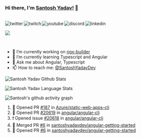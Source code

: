 ### Hi there, I'm [Santosh Yadav!](https://santoshyadav.dev) 👋

<br/>
<a href="https://twitter.com/SantoshYadavDev">
   <img align="left" alt="twitter" src="https://img.shields.io/badge/Twitter-1DA1F2?style=for-the-badge&logo=twitter&logoColor=white" />
</a>&nbsp;&nbsp;

<a href="https://www.twitch.tv/santoshyadavdev">
   <img align="left" alt="twitch" src="https://img.shields.io/badge/Twitch-9146FF?style=for-the-badge&logo=twitch&logoColor=white" />
</a>&nbsp;&nbsp;

<a href="https://www.youtube.com/c/TechTalksWithSantosh">
   <img align="left" alt="youtube" src="https://img.shields.io/badge/YouTube-FF0000?style=for-the-badge&logo=youtube&logoColor=white" />
</a>&nbsp;&nbsp;

<a href="https://discord.gg/m6cNkVfXrQ">
   <img align="left" alt="discord" src="https://img.shields.io/badge/Discord-7289DA?style=for-the-badge&logo=discord&logoColor=white" />
</a>&nbsp;&nbsp;

<a href="https://www.linkedin.com/in/santoshyadavdev/">
   <img align="left" alt="linkedin" src="https://img.shields.io/badge/LinkedIn-0077B5?style=for-the-badge&logo=linkedin&logoColor=white" />
</a>&nbsp;&nbsp;

![](https://visitor-badge.glitch.me/badge?page_id=santoshyadavdev)

<br />

- 🔭 I’m currently working on [ngx-builder](https://github.com/ngx-builders)
- 🌱 I’m currently learning Typescript and Angular
- 💬 Ask me about Angular, Typescript
- 📫 How to reach me: [@SantoshYadavDev](https://twitter.com/SantoshYadavDev)

![Santosh Yadav Github Stats](https://github-readme-stats.anuraghazra1.vercel.app/api?username=SantoshYadavDev&show_icons=true&include_all_commits=true&theme=radical)

![Santosh Yadav Language Stats](https://github-readme-stats.anuraghazra1.vercel.app/api/top-langs/?username=SantoshYadavDev&layout=compact&theme=radical)

![Santosh's github activity graph](https://activity-graph.herokuapp.com/graph?username=SantoshYadavDev&theme=dracula)

<!--START_SECTION:activity-->
1. 💪 Opened PR [#187](https://github.com/Azure/static-web-apps-cli/pull/187) in [Azure/static-web-apps-cli](https://github.com/Azure/static-web-apps-cli)
2. 💪 Opened PR [#20619](https://github.com/angular/angular-cli/pull/20619) in [angular/angular-cli](https://github.com/angular/angular-cli)
3. ❗️ Opened issue [#20618](https://github.com/angular/angular-cli/issues/20618) in [angular/angular-cli](https://github.com/angular/angular-cli)
4. 🎉 Merged PR [#6](https://github.com/santoshyadavdev/angular-getting-started/pull/6) in [santoshyadavdev/angular-getting-started](https://github.com/santoshyadavdev/angular-getting-started)
5. 💪 Opened PR [#6](https://github.com/santoshyadavdev/angular-getting-started/pull/6) in [santoshyadavdev/angular-getting-started](https://github.com/santoshyadavdev/angular-getting-started)
<!--END_SECTION:activity-->
